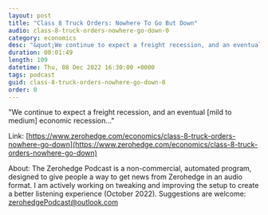 ```yaml
---
layout: post
title: "Class 8 Truck Orders: Nowhere To Go But Down"
audio: class-8-truck-orders-nowhere-go-down-0
category: economics
desc: "&quot;We continue to expect a freight recession, and an eventual [mild to medium] economic recession...&quot;"
duration: 00:01:49
length: 109
datetime: Thu, 08 Dec 2022 16:30:00 +0000
tags: podcast
guid: class-8-truck-orders-nowhere-go-down-0
order: 0
---
```

&quot;We continue to expect a freight recession, and an eventual [mild to medium] economic recession...&quot;

Link: [https://www.zerohedge.com/economics/class-8-truck-orders-nowhere-go-down](https://www.zerohedge.com/economics/class-8-truck-orders-nowhere-go-down)

About: The Zerohedge Podcast is a non-commercial, automated program, designed to give people a way to get news from Zerohedge in an audio format.  I am actively working on tweaking and improving the setup to create a better listening experience (October 2022).  Suggestions are welcome: [zerohedgePodcast@outlook.com](mailto:zerohedgePodcast@outlook.com)